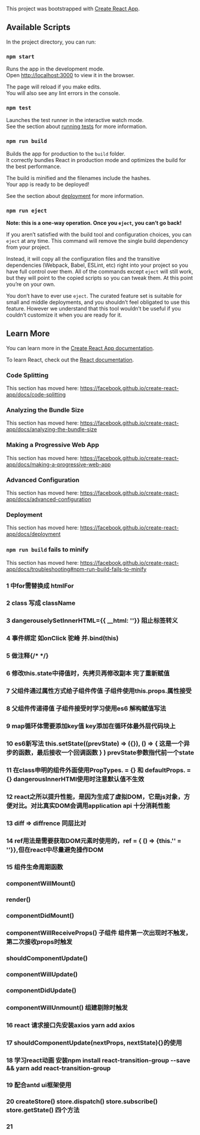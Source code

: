 This project was bootstrapped with [Create React App](https://github.com/facebook/create-react-app).

## Available Scripts

In the project directory, you can run:

### `npm start`

Runs the app in the development mode.<br>
Open [http://localhost:3000](http://localhost:3000) to view it in the browser.

The page will reload if you make edits.<br>
You will also see any lint errors in the console.

### `npm test`

Launches the test runner in the interactive watch mode.<br>
See the section about [running tests](https://facebook.github.io/create-react-app/docs/running-tests) for more information.

### `npm run build`

Builds the app for production to the `build` folder.<br>
It correctly bundles React in production mode and optimizes the build for the best performance.

The build is minified and the filenames include the hashes.<br>
Your app is ready to be deployed!

See the section about [deployment](https://facebook.github.io/create-react-app/docs/deployment) for more information.

### `npm run eject`

**Note: this is a one-way operation. Once you `eject`, you can’t go back!**

If you aren’t satisfied with the build tool and configuration choices, you can `eject` at any time. This command will remove the single build dependency from your project.

Instead, it will copy all the configuration files and the transitive dependencies (Webpack, Babel, ESLint, etc) right into your project so you have full control over them. All of the commands except `eject` will still work, but they will point to the copied scripts so you can tweak them. At this point you’re on your own.

You don’t have to ever use `eject`. The curated feature set is suitable for small and middle deployments, and you shouldn’t feel obligated to use this feature. However we understand that this tool wouldn’t be useful if you couldn’t customize it when you are ready for it.

## Learn More

You can learn more in the [Create React App documentation](https://facebook.github.io/create-react-app/docs/getting-started).

To learn React, check out the [React documentation](https://reactjs.org/).

### Code Splitting

This section has moved here: https://facebook.github.io/create-react-app/docs/code-splitting

### Analyzing the Bundle Size

This section has moved here: https://facebook.github.io/create-react-app/docs/analyzing-the-bundle-size

### Making a Progressive Web App

This section has moved here: https://facebook.github.io/create-react-app/docs/making-a-progressive-web-app

### Advanced Configuration

This section has moved here: https://facebook.github.io/create-react-app/docs/advanced-configuration

### Deployment

This section has moved here: https://facebook.github.io/create-react-app/docs/deployment

### `npm run build` fails to minify

This section has moved here: https://facebook.github.io/create-react-app/docs/troubleshooting#npm-run-build-fails-to-minify



### 1 <label> 中for需替换成 htmlFor

### 2 class 写成 className

### 3 dangerouselySetInnerHTML={{ __html: ''}} 阻止标签转义

### 4 事件绑定 如onClick 驼峰 并.bind(this)

### 5 做注释{/* */}

### 6 修改this.state中得值时，先拷贝再修改副本 完了重新赋值

### 7 父组件通过属性方式给子组件传值 子组件使用this.props.属性接受

### 8 父组件传递得值 子组件接受时学习使用es6 解构赋值写法

### 9 map循环体需要添加key值 key添加在循环体最外层代码块上

### 10 es6新写法 this.setState((prevState) => ({}), () => { 这是一个异步的函数，最后接收一个回调函数 } ) prevState参数指代前一个state

### 11 在class申明的组件外面使用PropTypes. = {} 和 defaultProps. = {} dangerousInnerHTMl使用时注意默认值不生效

### 12 react之所以提升性能，是因为生成了虚拟DOM，它是js对象，方便对比。对比真实DOM会调用application api 十分消耗性能

### 13 diff => diffrence  同层比对

### 14 ref用法是需要获取DOM元素时使用的，ref = { () => {this.'' = ''}},但在react中尽量避免操作DOM

### 15 组件生命周期函数 
###    componentWillMount()
###    render()  
###    componentDidMount() 
###    componentWillReceiveProps()  子组件 组件第一次出现时不触发，第二次接收props时触发
###    shouldComponentUpdate() 
###    componentWillUpdate() 
###    componentDidUpdate() 
###    componentWillUnmount()       组建剔除时触发

### 16 react 请求接口先安装axios yarn add axios

### 17 shouldComponentUpdate(nextProps, nextState){}的使用

### 18 学习react动画 安装npm install react-transition-group --save && yarn add react-transition-group

### 19 配合antd ui框架使用

### 20 createStore() store.dispatch() store.subscribe() store.getState() 四个方法

### 21 